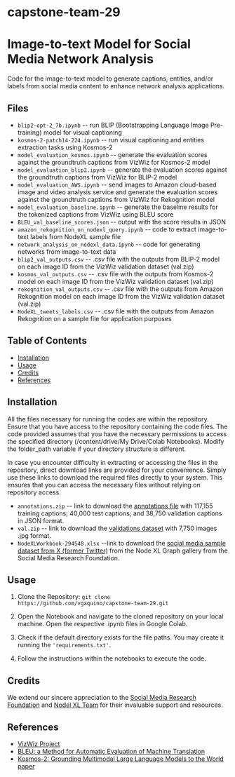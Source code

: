 # capstone-team-29

# Image-to-text Model for Social Media Network Analysis

Code for the image-to-text model to generate captions, entities, and/or labels from social media content to enhance network analysis applications.
  
## Files

  <!-- * ```amazon-rekognition.ipynb``` -- send images to Amazon cloud-based image and video analysis service <update> -->
  * ```blip2-opt-2_7b.ipynb``` -- run BLIP (Bootstrapping Language Image Pre-training) model for visual captioning
  * ```kosmos-2-patch14-224.ipynb``` -- run visual captioning and entities extraction tasks using Kosmos-2
  * ```model_evaluation_kosmos.ipynb``` -- generate the evaluation scores against the groundtruth captions from VizWiz for Kosmos-2 model
  * ```model_evaluation_blip2.ipynb``` -- generate the evaluation scores against the groundtruth captions from VizWiz for BLIP-2 model
  * ```model_evaluation_AWS.ipynb``` -- send images to Amazon cloud-based image and video analysis service and generate the evaluation scores against the groundtruth captions from VizWiz for Rekognition model
  * ```model_evaluation_baseline.ipynb``` -- generate the baseline results for the tokenized captions from VizWiz using BLEU score
  * ```BLEU_val_baseline_scores.json``` -- output with the score results in JSON
  * ```amazon_rekognition_on_nodexl_query.ipynb``` -- code to extract image-to-text labels from NodeXL sample file
  * ```network_analysis_on_nodexl_data.ipynb``` -- code for generating networks from image-to-text data
  * ```blip2_val_outputs.csv``` -- .csv file with the outputs from BLIP-2 model on each image ID from the VizWiz validation dataset (val.zip)
  * ```kosmos_val_outputs.csv``` -- .csv file with the outputs from Kosmos-2 model on each image ID from the VizWiz validation dataset (val.zip)
  * ```rekognition_val_outputs.csv``` -- .csv file with the outputs from Amazon Rekognition model on each image ID from the VizWiz validation dataset (val.zip)
  * ```NodeXL_tweets_labels.csv``` -- .csv file with the outputs from Amazon Rekognition on a sample file for application purposes
    
## Table of Contents

- [Installation](#installation)
- [Usage](#usage)
- [Credits](#credits)
- [References](#references)

## Installation

All the files necessary for running the codes are within the repository. Ensure that you have access to the repository containing the code files. The code provided assumes that you have the necessary permissions to access the specified directory (/content/drive/My Drive/Colab Notebooks). Modify the folder_path variable if your directory structure is different.

In case you encounter difficulty in extracting or accessing the files in the repository, direct download links are provided for your convenience. Simply use these links to download the required files directly to your system. This ensures that you can access the necessary files without relying on repository access.

  * ```annotations.zip``` -- link to download the [annotations file](https://vizwiz.cs.colorado.edu/VizWiz_final/caption/annotations.zip) with 117,155 training captions; 40,000 test captions; and 38,750 validation captions in JSON format.
  * ```val.zip``` -- link to download the [validations dataset](https://vizwiz.cs.colorado.edu/VizWiz_final/images/val.zip) with 7,750 images .jpg format.
  * ```NodeXLWorkbook-294548.xlsx``` --link to download the [social media sample dataset from X (former Twitter)](https://nodexlgraphgallery.org/Pages/Workbook.ashx?graphID=294548) from the Node XL Graph gallery from the Social Media Research Foundation.
  <!---* ```train.zip``` -- link to download the [train dataset](https://vizwiz.cs.colorado.edu/VizWiz_final/images/train.zip) with 23,431 images in .jpg format. 
  * ```test.zip```  -- link to download the [test dataset](https://vizwiz.cs.colorado.edu/VizWiz_final/images/test.zip) with 8,000 images .jpg format.--->

## Usage

1. Clone the Repository:
    ```git clone https://github.com/vgaquino/capstone-team-29.git```

2. Open the Notebook and navigate to the cloned repository on your local machine.
    Open the respective .ipynb files in Google Colab.

3. Check if the default directory exists for the file paths. You may create it running the ```'requirements.txt'```.

4. Follow the instructions within the notebooks to execute the code.

## Credits

We extend our sincere appreciation to the [Social Media Research Foundation](https://www.smrfoundation.org/) and [Nodel XL Team](https://nodexl.com/) for their invaluable support and resources.

## References 

- [VizWiz Project](http://vizwiz.org)
- [BLEU: a Method for Automatic Evaluation of Machine Translation](http://www.aclweb.org/anthology/P02-1040.pdf)
- [Kosmos-2: Grounding Multimodal Large Language Models to the World paper](https://arxiv.org/abs/2306.14824)
